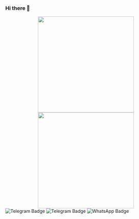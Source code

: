 ### Hi there 👋

<!--
**MrIcePea/MrIcePea** is a ✨ _special_ ✨ repository because its `README.md` (this file) appears on your GitHub profile.

Here are some ideas to get you started:

- 🔭 I’m currently working on ...
- 🌱 I’m currently learning ...
- 👯 I’m looking to collaborate on ...
- 🤔 I’m looking for help with ...
- 💬 Ask me about ...
- 📫 How to reach me: ...
- 😄 Pronouns: ...
- ⚡ Fun fact: ...
-->

<div id="header" align="center">
  <img src="https://media.giphy.com/media/R03zWv5p1oNSQd91EP/giphy.gif" width="300"/>
</div>



<!--
https://media.giphy.com/media/wwg1suUiTbCY8H8vIA/giphy-downsized-large.gif
  <img src="https://img.shields.io/badge/YouTube-red?style=for-the-badge&logo=youtube&logoColor=white" alt="Youtube Badge"/>
  <img src="https://img.shields.io/badge/Twitter-blue?style=for-the-badge&logo=twitter&logoColor=white" alt="Twitter Badge"/>
-->


<div id="header" align="center">
  <img src="https://media.giphy.com/media/wwg1suUiTbCY8H8vIA/giphy-downsized-large.gif" width="300"/>
</div>

<div id="badges">
  <img src="https://img.shields.io/badge/Telegram-black?style=for-the-badge&logo=telegram&logoColor=brightgreen" alt="Telegram Badge"/>
  <img src="https://img.shields.io/badge/Telegram-blue?style=for-the-badge&logo=telegram&logoColor=brightgreen" alt="Telegram Badge"/>
  <img src="https://img.shields.io/badge/WhatsApp-brightgreen?style=for-the-badge&logo=whatsapp&logoColor=white" alt="WhatsApp Badge"/>
</div>
